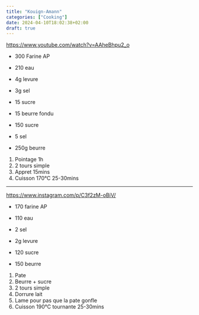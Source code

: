 ```yaml
---
title: "Kouign-Amann"
categories: ["Cooking"]
date: 2024-04-10T18:02:38+02:00
draft: true
---
```

https://www.youtube.com/watch?v=AAheBhpu2_o
- 300 Farine AP
- 210 eau
- 4g levure
- 3g sel
- 15 sucre
- 15 beurre fondu

- 150 sucre
- 5 sel
- 250g beurre

1. Pointage 1h
2. 2 tours simple
3. Appret 15mins
4. Cuisson 170°C 25-30mins
---
https://www.instagram.com/p/C3f2zM-oBiV/
- 170 farine AP
- 110 eau
- 2 sel
- 2g levure

- 120 sucre
- 150 beurre


1. Pate
2. Beurre + sucre
3. 2 tours simple
4. Dorrure lait
5. Lame pour pas que la pate gonfle
6. Cuisson 190°C tournante 25-30mins
